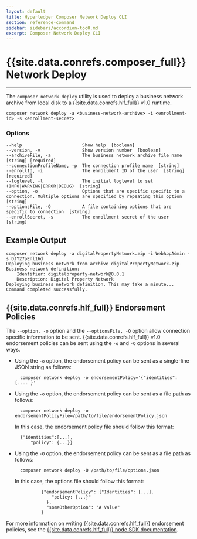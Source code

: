 ```yaml
---
layout: default
title: Hyperledger Composer Network Deploy CLI
section: reference-command
sidebar: sidebars/accordion-toc0.md
excerpt: Composer Network Deploy CLI
---
```


# {{site.data.conrefs.composer_full}} Network Deploy

---

The `composer network deploy` utility is used to deploy a business network archive from local disk to a {{site.data.conrefs.hlf_full}} v1.0 runtime.

```
composer network deploy -a <business-network-archive> -i <enrollment-id> -s <enrollment-secret>
```

### Options
```
--help                       Show help  [boolean]
--version, -v                Show version number  [boolean]
--archiveFile, -a            The business network archive file name  [string] [required]
--connectionProfileName, -p  The connection profile name  [string]
--enrollId, -i               The enrollment ID of the user  [string] [required]
--loglevel, -l               The initial loglevel to set (INFO|WARNING|ERROR|DEBUG)  [string]
--option, -o                 Options that are specific specific to a connection. Multiple options are specified by repeating this option  [string]
--optionsFile, -O            A file containing options that are specific to connection  [string]
--enrollSecret, -s           The enrollment secret of the user  [string]
```

## Example Output

```
composer network deploy -a digitalPropertyNetwork.zip -i WebAppAdmin -s DJY27pEnl16d
Deploying business network from archive digitalPropertyNetwork.zip
Business network definition:
	Identifier: digitalproperty-network@0.0.1
	Description: Digital Property Network
Deploying business network definition. This may take a minute...
Command completed successfully.
```

## {{site.data.conrefs.hlf_full}} Endorsement Policies

The `--option, -o` option and the `--optionsFile, -O` option allow connection specific information to be sent. {{site.data.conrefs.hlf_full}} v1.0 endorsement policies can be sent using the `-o` and `-O` options in several ways.

- Using the `-o` option, the endorsement policy can be sent as a single-line JSON string as follows:

        composer network deploy -o endorsementPolicy='{"identities": [.... }'

- Using the `-o` option, the endorsement policy can be sent as a file path as follows:

        composer network deploy -o endorsementPolicyFile=/path/to/file/endorsementPolicy.json

	In this case, the endorsement policy file should follow this format:

		{"identities":[...],
			"policy": {...}}

- Using the `-O` option, the endorsement policy can be sent as a file path as follows:

        composer network deploy -O /path/to/file/options.json

	In this case, the options file should follow this format:

				{"endorsementPolicy": {"Identities": [...].
				    "policy: {...}"
				  },
				  "someOtherOption": "A Value"
				}

For more information on writing {{site.data.conrefs.hlf_full}} endorsement policies, see the [{{site.data.conrefs.hlf_full}} node SDK documentation](https://fabric-sdk-node.github.io/global.html#Policy).
